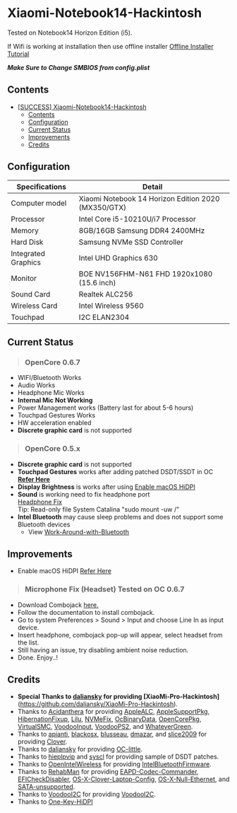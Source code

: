 #  Xiaomi-Notebook14-Hackintosh

Tested on Notebook14 Horizon Edition (i5).

If Wifi is working at installation then use offline installer 
[Offline Installer Tutorial](https://github.com/doesprintfwork/All-in-one-Vanilla-AMD-Hackintosh-Guide/blob/master/offline-installer-guide/offline-part-2/windows.md)

***Make Sure to Change SMBIOS from config.plist***

## Contents

- [[SUCCESS] Xiaomi-Notebook14-Hackintosh](#success-xiaomi-notebook14-hackintosh)
  - [Contents](#contents)
  - [Configuration](#configuration)
  - [Current Status](#current-status)
  - [Improvements](#Improvements)
  - [Credits](#credits)

## Configuration

| Specifications      | Detail                                              |
| ------------------- | --------------------------------------------------- |
| Computer model      | Xiaomi Notebook 14 Horizon Edition 2020 (MX350/GTX) |
| Processor           | Intel Core i5-10210U/i7 Processor                   |
| Memory              | 8GB/16GB Samsung DDR4 2400MHz                       |
| Hard Disk           | Samsung NVMe SSD Controller                         |
| Integrated Graphics | Intel UHD Graphics 630                              |
| Monitor             | BOE NV156FHM-N61 FHD 1920x1080 (15.6 inch)          |
| Sound Card          | Realtek ALC256                                      |
| Wireless Card       | Intel Wireless 9560                                 |
| Touchpad            | I2C ELAN2304                                        |

## Current Status
> ### OpenCore 0.6.7 
 
- WIFI/Bluetooth Works 
- Audio Works
- Headphone Mic Works
- **Internal Mic Not Working**
- Power Management works (Battery last for about 5-6 hours)
- Touchpad Gestures Works
- HW acceleration enabled
- **Discrete graphic card** is not supported

> ### OpenCore 0.5.x 

- **Discrete graphic card** is not supported
- **Touchpad Gestures** works after adding patched DSDT/SSDT in OC [**Refer Here**](https://github.com/uttusharma/Xiaomi-Notebook14-Hackintosh/blob/master/DSDT.md)
- **Display Brightness** is works after using [Enable macOS HiDPI](https://github.com/xzhih/one-key-hidpi)
- **Sound** is working need to fix headphone port <br> [Headphone Fix](https://www.elitemacx86.com/threads/fix-audio-distortion-when-using-headphones-on-laptops.185/) <br> Tip: Read-only file System Catalina "sudo mount -uw /" 
- **Intel Bluetooth** may cause sleep problems and does not support some Bluetooth devices
  - View [Work-Around-with-Bluetooth](https://github.com/daliansky/XiaoMi-Pro-Hackintosh/wiki/Work-Around-with-Bluetooth)

## Improvements
- Enable macOS HiDPI [Refer Here](https://github.com/xzhih/one-key-hidpi)
> ### Microphone Fix (Headset) Tested on OC 0.6.7
- Download Combojack [here.](https://github.com/hackintosh-stuff/ComboJack)
- Follow the documentation to install combojack.
- Go to system Preferences > Sound > Input and choose Line In as input device.
- Insert headphone, combojack pop-up will appear, select headset from the list.
- Still having an issue, try disabling ambient noise reduction.
- Done. Enjoy..!
<!---
## Extra

<pre><font color="#3465A4"><b>System:</b></font>
  <font color="#3465A4"><b>Kernel:</b></font> 5.4.0-7642-generic x86_64 <font color="#3465A4"><b>bits:</b></font> 64 <font color="#3465A4"><b>compiler:</b></font> gcc <font color="#3465A4"><b>v:</b></font> 9.3.0 
  <font color="#3465A4"><b>Desktop:</b></font> Gnome 3.36.4 <font color="#3465A4"><b>Distro:</b></font> Pop!_OS 20.04 LTS 
  <font color="#3465A4"><b>base:</b></font> Ubuntu 20.04 LTS Focal 
<font color="#3465A4"><b>Machine:</b></font>
  <font color="#3465A4"><b>Type:</b></font> Laptop <font color="#3465A4"><b>System:</b></font> TIMI <font color="#3465A4"><b>product:</b></font> Mi NoteBook Horizon Edition 14 <font color="#3465A4"><b>v:</b></font> N/A 
  <font color="#3465A4"><b>serial:</b></font> &lt;filter&gt; 
  <font color="#3465A4"><b>Mobo:</b></font> TIMI <font color="#3465A4"><b>model:</b></font> TM1941 <font color="#3465A4"><b>v:</b></font> 014 <font color="#3465A4"><b>serial:</b></font> &lt;filter&gt; <font color="#3465A4"><b>UEFI:</b></font> TIMI 
  <font color="#3465A4"><b>v:</b></font> XMACM401P0000 <font color="#3465A4"><b>date:</b></font> 03/20/2020 
<font color="#3465A4"><b>Battery:</b></font>
  <font color="#3465A4"><b>ID-1:</b></font> BAT0 <font color="#3465A4"><b>charge:</b></font> 42.5 Wh <font color="#3465A4"><b>condition:</b></font> 49.4/47.0 Wh (105%) 
  <font color="#3465A4"><b>model:</b></font> SUNWODA R14B01W <font color="#3465A4"><b>status:</b></font> Discharging 
<font color="#3465A4"><b>CPU:</b></font>
  <font color="#3465A4"><b>Topology:</b></font> Quad Core <font color="#3465A4"><b>model:</b></font> Intel Core i5-10210U <font color="#3465A4"><b>bits:</b></font> 64 <font color="#3465A4"><b>type:</b></font> MT MCP 
  <font color="#3465A4"><b>arch:</b></font> Kaby Lake <font color="#3465A4"><b>rev:</b></font> C <font color="#3465A4"><b>L2 cache:</b></font> 6144 KiB 
  <font color="#3465A4"><b>flags:</b></font> avx avx2 lm nx pae sse sse2 sse3 sse4_1 sse4_2 ssse3 vmx 
  <font color="#3465A4"><b>bogomips:</b></font> 33599 
  <font color="#3465A4"><b>Speed:</b></font> 2407 MHz <font color="#3465A4"><b>min/max:</b></font> 400/4200 MHz <font color="#3465A4"><b>Core speeds (MHz):</b></font> <font color="#3465A4"><b>1:</b></font> 2800 <font color="#3465A4"><b>2:</b></font> 2800 
  <font color="#3465A4"><b>3:</b></font> 2800 <font color="#3465A4"><b>4:</b></font> 2800 <font color="#3465A4"><b>5:</b></font> 2800 <font color="#3465A4"><b>6:</b></font> 2800 <font color="#3465A4"><b>7:</b></font> 2800 <font color="#3465A4"><b>8:</b></font> 2800 
<font color="#3465A4"><b>Graphics:</b></font>
  <font color="#3465A4"><b>Device-1:</b></font> Intel UHD Graphics <font color="#3465A4"><b>vendor:</b></font> Xiaomi <font color="#3465A4"><b>driver:</b></font> i915 <font color="#3465A4"><b>v:</b></font> kernel 
  <font color="#3465A4"><b>bus ID:</b></font> 00:02.0 
  <font color="#3465A4"><b>Device-2:</b></font> NVIDIA GP107M [GeForce MX350] <font color="#3465A4"><b>vendor:</b></font> Xiaomi <font color="#3465A4"><b>driver:</b></font> nvidia 
  <font color="#3465A4"><b>v:</b></font> 440.100 <font color="#3465A4"><b>bus ID:</b></font> 06:00.0 
  <font color="#3465A4"><b>Display:</b></font> x11 <font color="#3465A4"><b>server:</b></font> X.Org 1.20.8 <font color="#3465A4"><b>driver:</b></font> modesetting,nvidia 
  <font color="#3465A4"><b>unloaded:</b></font> fbdev,nouveau,vesa <font color="#3465A4"><b>resolution:</b></font> 1920x1080~60Hz 
  <font color="#3465A4"><b>OpenGL:</b></font> <font color="#3465A4"><b>renderer:</b></font> Mesa Intel UHD Graphics (CML GT2) <font color="#3465A4"><b>v:</b></font> 4.6 Mesa 20.0.8 
  <font color="#3465A4"><b>direct render:</b></font> Yes 
<font color="#3465A4"><b>Audio:</b></font>
  <font color="#3465A4"><b>Device-1:</b></font> Intel <font color="#3465A4"><b>vendor:</b></font> Xiaomi <font color="#3465A4"><b>driver:</b></font> sof-audio-pci <font color="#3465A4"><b>bus ID:</b></font> 00:1f.3 
  <font color="#3465A4"><b>Sound Server:</b></font> ALSA <font color="#3465A4"><b>v:</b></font> k5.4.0-7642-generic 
<font color="#3465A4"><b>Network:</b></font>
  <font color="#3465A4"><b>Device-1:</b></font> Intel Wireless-AC 9462 <font color="#3465A4"><b>driver:</b></font> iwlwifi <font color="#3465A4"><b>v:</b></font> kernel <font color="#3465A4"><b>port:</b></font> 5000 
  <font color="#3465A4"><b>bus ID:</b></font> 00:14.3 
  <font color="#3465A4"><b>IF:</b></font> wlp0s20f3 <font color="#3465A4"><b>state:</b></font> up <font color="#3465A4"><b>mac:</b></font> &lt;filter&gt; 
<font color="#3465A4"><b>Drives:</b></font>
  <font color="#3465A4"><b>Local Storage:</b></font> <font color="#3465A4"><b>total:</b></font> 476.94 GiB <font color="#3465A4"><b>used:</b></font> 34.76 GiB (7.3%) 
  <font color="#3465A4"><b>ID-1:</b></font> /dev/sda <font color="#3465A4"><b>vendor:</b></font> Samsung <font color="#3465A4"><b>model:</b></font> MZNLH512HALU-00000 <font color="#3465A4"><b>size:</b></font> 476.94 GiB 
  <font color="#3465A4"><b>temp:</b></font> 38 C 
</pre>
-->
## Credits
- **Special Thanks to [daliansky](https://github.com/daliansky) for providing [XiaoMi-Pro-Hackintosh]**(https://github.com/daliansky/XiaoMi-Pro-Hackintosh).
- Thanks to [Acidanthera](https://github.com/acidanthera) for providing [AppleALC](https://github.com/acidanthera/AppleALC), [AppleSupportPkg](https://github.com/acidanthera/AppleSupportPkg), [HibernationFixup](https://github.com/acidanthera/HibernationFixup), [Lilu](https://github.com/acidanthera/Lilu), [NVMeFix](https://github.com/acidanthera/NVMeFix), [OcBinaryData](https://github.com/acidanthera/OcBinaryData), [OpenCorePkg](https://github.com/acidanthera/OpenCorePkg), [VirtualSMC](https://github.com/acidanthera/VirtualSMC), [VoodooInput](https://github.com/acidanthera/VoodooInput), [VoodooPS2](https://github.com/acidanthera/VoodooPS2), and [WhateverGreen](https://github.com/acidanthera/WhateverGreen).
- Thanks to [apianti](https://sourceforge.net/u/apianti), [blackosx](https://sourceforge.net/u/blackosx), [blusseau](https://sourceforge.net/u/blusseau), [dmazar](https://sourceforge.net/u/dmazar), and [slice2009](https://sourceforge.net/u/slice2009) for providing [Clover](https://github.com/CloverHackyColor/CloverBootloader).
- Thanks to [daliansky](https://github.com/daliansky) for providing [OC-little](https://github.com/daliansky/OC-little).
- Thanks to [hieplpvip](https://github.com/hieplpvip) and [syscl](https://github.com/syscl) for providing sample of DSDT patches.
- Thanks to [OpenIntelWireless](https://github.com/OpenIntelWireless) for providing [IntelBluetoothFirmware](https://github.com/OpenIntelWireless/IntelBluetoothFirmware).
- Thanks to [RehabMan](https://github.com/RehabMan) for providing [EAPD-Codec-Commander](https://github.com/RehabMan/EAPD-Codec-Commander), [EFICheckDisabler](https://github.com/RehabMan/hack-tools/tree/master/kexts/EFICheckDisabler.kext), [OS-X-Clover-Laptop-Config](https://github.com/RehabMan/OS-X-Clover-Laptop-Config), [OS-X-Null-Ethernet](https://github.com/RehabMan/OS-X-Null-Ethernet), and [SATA-unsupported](https://github.com/RehabMan/hack-tools/tree/master/kexts/SATA-unsupported.kext).
- Thanks to [VoodooI2C](https://github.com/VoodooI2C) for providing [VoodooI2C](https://github.com/VoodooI2C/VoodooI2C).
- Thanks to [One-Key-HiDPI](https://github.com/xzhih/one-key-hidpi)
